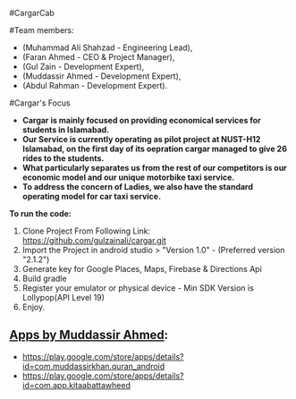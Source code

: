 #CargarCab

#Team members: 

- (Muhammad Ali Shahzad - Engineering Lead),
- (Faran Ahmed - CEO &  Project Manager),
- (Gul Zain - Development Expert),
- (Muddassir Ahmed - Development Expert),
- (Abdul Rahman - Development Expert).

#Cargar's Focus

- **Cargar is mainly focused on providing economical services for students in Islamabad.**
- **Our Service is currently operating as pilot project at NUST-H12 Islamabad, on the first day of its oepration cargar managed to give 26 rides to the students.**
- **What particularly separates us from the rest of our competitors is our economic model and our unique motorbike taxi service.** 
- **To address the concern of Ladies, we also have the standard operating model for car taxi service.**

**To run the code:**

1. Clone Project From Following Link: https://github.com/gulzainali/cargar.git
2. Import the Project in android studio > "Version 1.0" - (Preferred version "2.1.2")
3. Generate key for Google Places, Maps, Firebase & Directions Api
4. Build gradle
5. Register your emulator or physical device - Min SDK Version is Lollypop(API Level 19)
6. Enjoy.


## [Apps by Muddassir Ahmed](https://play.google.com/store/apps/developer?id=Muddassir+Khan):
* https://play.google.com/store/apps/details?id=com.muddassirkhan.quran_android
* https://play.google.com/store/apps/details?id=com.app.kitaabattawheed
